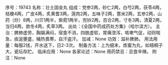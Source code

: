 序号：19743
名称：壮土固金丸
组成：党参2两，砂仁2两，白芍2两，茯苓4两，桔梗4两，广皮4两，炙黄耆3两，莲肉2两，五味子2两，薏米2两，玄参2两，山药（炒）8两，川贝1两半，紫菀1两半，兜铃2两，百合2两，寸冬3两，清夏2两，当归4两，款冬4两，炙草3两。
出处：《全国中药成药处方集》（哈尔滨方）。
主治：脾肺虚劳，胸膈满闷，宿食不消，四肢虚软，胃痛泄泻，咳嗽气促，动则喘急，痰涎壅盛，晡热畏寒，自汗盗汗。
加减：None
功效：滋补脾肺。
用法用量：每服2钱，开水送下，日2-3次。
制备方法：上为细末，炼蜜为丸，如梧桐子大，瓷坛存贮。
临床应用：None
各家论述：None
用药禁忌：忌食辛辣。
附注：None

